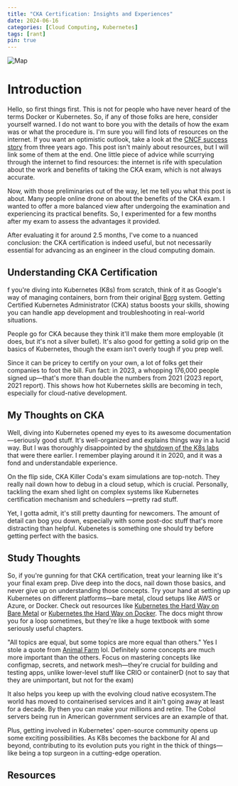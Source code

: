 ```yaml
---
title: "CKA Certification: Insights and Experiences"
date: 2024-06-16
categories: [Cloud Computing, Kubernetes]
tags: [rant]
pin: true
---
```

<img src="{{site.baseurl | prepend: site.url}}/assets/img/CKA/cka.png" alt="Map">

# Introduction
Hello, so first things first. This is not for people who have never heard of the terms Docker or Kubernetes. So, if any of those folks are here, consider yourself warned. I do not want to bore you with the details of how the exam was or what the procedure is. I'm sure you will find lots of resources on the internet. If you want an optimistic outlook, take a look at the [CNCF success story](https://www.cncf.io/blog/2021/07/30/success-story-preparing-for-kubernetes-certification-improves-a-platform-development-engineers-skill-set/) from three years ago. This post isn't mainly about resources, but I will link some of them at the end. One little piece of advice while scurrying through the internet to find resources: the internet is rife with speculation about the work and benefits of taking the CKA exam, which is not always accurate.

Now, with those preliminaries out of the way, let me tell you what this post is about. Many people online drone on about the benefits of the CKA exam. I wanted to offer a more balanced view after undergoing the examination and experiencing its practical benefits. So, I experimented for a few months after my exam to assess the advantages it provided.

After evaluating it for around 2.5 months, I've come to a nuanced conclusion: the CKA certification is indeed useful, but not necessarily essential for advancing as an engineer in the cloud computing domain.

## Understanding CKA Certification
f you're diving into Kubernetes (K8s) from scratch, think of it as Google's way of managing containers, born from their original [Borg](https://en.wikipedia.org/wiki/Borg_(cluster_manager)) system. Getting Certified Kubernetes Administrator (CKA) status boosts your skills, showing you can handle app development and troubleshooting in real-world situations.

People go for CKA because they think it'll make them more employable (it does, but it's not a silver bullet). It's also good for getting a solid grip on the basics of Kubernetes, though the exam isn't overly tough if you prep well.

Since it can be pricey to certify on your own, a lot of folks get their companies to foot the bill. Fun fact: in 2023, a whopping 176,000 people signed up—that's more than double the numbers from 2021 (2023 report, 2021 report). This shows how hot Kubernetes skills are becoming in tech, especially for cloud-native development.

## My Thoughts on CKA
Well, diving into Kubernetes opened my eyes to its awesome documentation—seriously good stuff. It's well-organized and explains things way in a lucid way. But I was thoroughly disappointed by the [shutdown of the K8s labs](https://kubernetes.io/blog/2023/02/14/kubernetes-katacoda-tutorials-stop-from-2023-03-31/) that were there earlier. I remember playing around it in 2020, and it was a fond and understandable experience.

On the flip side, CKA Killer Coda's exam simulations are top-notch. They really nail down how to debug in a cloud setup, which is crucial. Personally, tackling the exam shed light on complex systems like Kubernetes certification mechanism and schedulers —pretty rad stuff.

Yet, I gotta admit, it's still pretty daunting for newcomers. The amount of detail can bog you down, especially with some post-doc stuff that's more distracting than helpful. Kubenetes is something one should try before getting perfect with the basics.

## Study Thoughts
So, if you're gunning for that CKA certification, treat your learning like it's your final exam prep. Dive deep into the docs, nail down those basics, and never give up on understanding those concepts.
Try your hand at setting up Kubernetes on different platforms—bare metal, cloud setups like AWS or Azure, or Docker. Check out resources like [Kubernetes the Hard Way on Bare Metal](https://github.com/Praqma/LearnKubernetes/blob/master/kamran/Kubernetes-The-Hard-Way-on-BareMetal.md) or [Kubernetes the Hard Way on Docker](https://github.com/brightzheng100/kubernetes-the-hard-way-on-docker). The docs might throw you for a loop sometimes, but they're like a huge textbook with some seriously useful chapters.

"All topics are equal, but some topics are more equal than others."  Yes I stole a quote from [Animal Farm](https://en.wikipedia.org/wiki/Animal_Farm) lol. Definitely some concepts are much more important than the others. Focus on mastering concepts like configmap, secrets, and network mesh—they're crucial for building and testing apps, unlike lower-level stuff like CRIO or containerD (not to say that they are unimportant, but not for the exam)

It also helps you keep up with the evolving cloud native ecosystem.The world has moved to containerised services and it ain't going away at least for a decade. By then you can make your millions and retire. The Cobol servers being run in American government services are an example of that.

Plus, getting involved in Kubernetes' open-source community opens up some exciting possibilities. As K8s becomes the backbone for AI and beyond, contributing to its evolution puts you right in the thick of things—like being a top surgeon in a cutting-edge operation.

## Resources